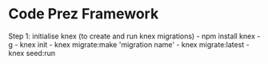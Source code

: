 # Code Prez Framework
Step 1: initialise knex (to create and run knex migrations)
	-	npm install knex -g
	-	knex init
	-	knex migrate:make 'migration name'
	-	knex migrate:latest
	-	knex seed:run

